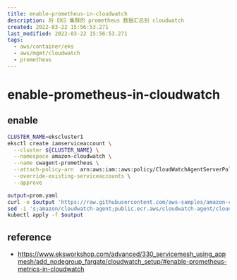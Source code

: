 ```yaml
---
title: enable-prometheus-in-cloudwatch
description: 将 EKS 集群的 prometheus 数据汇总到 cloudwatch
created: 2022-03-22 15:56:53.271
last_modified: 2022-03-22 15:56:53.271
tags:
  - aws/container/eks
  - aws/mgmt/cloudwatch
  - prometheus
---
```


# enable-prometheus-in-cloudwatch

## enable

```sh
CLUSTER_NAME=ekscluster1
eksctl create iamserviceaccount \
  --cluster ${CLUSTER_NAME} \
  --namespace amazon-cloudwatch \
  --name cwagent-prometheus \
  --attach-policy-arn  arn:aws:iam::aws:policy/CloudWatchAgentServerPolicy \
  --override-existing-serviceaccounts \
  --approve

output=prom.yaml
curl -o $output 'https://raw.githubusercontent.com/aws-samples/amazon-cloudwatch-container-insights/latest/k8s-deployment-manifest-templates/deployment-mode/service/cwagent-prometheus/prometheus-eks.yaml'
sed -i 's;amazon/cloudwatch-agent;public.ecr.aws/cloudwatch-agent/cloudwatch-agent;' $output
kubectl apply -f $output

```

## reference

- https://www.eksworkshop.com/advanced/330_servicemesh_using_appmesh/add_nodegroup_fargate/cloudwatch_setup/#enable-prometheus-metrics-in-cloudwatch


